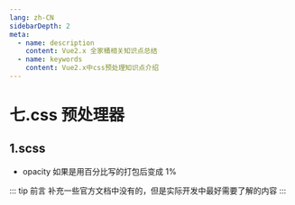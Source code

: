 ```yaml
---
lang: zh-CN
sidebarDepth: 2
meta:
  - name: description
    content: Vue2.x 全家桶相关知识点总结
  - name: keywords
    content: Vue2.x中css预处理知识点介绍
---
```


# 七.css 预处理器

## 1.scss

- opacity 如果是用百分比写的打包后变成 1%

::: tip 前言
补充一些官方文档中没有的，但是实际开发中最好需要了解的内容
:::
